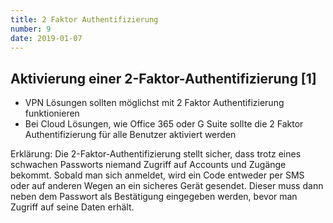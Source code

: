```yaml
---
title: 2 Faktor Authentifizierung
number: 9
date: 2019-01-07
---
```

## Aktivierung einer 2-Faktor-Authentifizierung [1]

* VPN Lösungen sollten möglichst mit 2 Faktor Authentifizierung funktionieren
* Bei Cloud Lösungen, wie Office 365 oder G Suite sollte die 2 Faktor Authentifizierung für alle Benutzer aktiviert werden


Erklärung: Die 2-Faktor-Authentifizierung stellt sicher, dass trotz eines schwachen Passworts niemand Zugriff auf Accounts und Zugänge bekommt. Sobald man sich anmeldet, wird ein Code entweder per SMS oder auf anderen Wegen an ein sicheres Gerät gesendet. Dieser muss dann neben dem Passwort als Bestätigung eingegeben werden, bevor man Zugriff auf seine Daten erhält. 